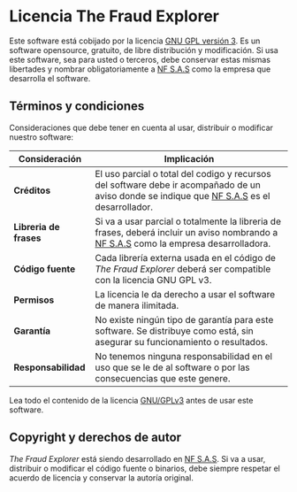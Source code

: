 # Licencia The Fraud Explorer

Este software está cobijado por la licencia [GNU GPL versión 3](http://www.gnu.org/licenses/gpl-3.0.html). Es un software opensource, gratuito, de libre distribución y modificación. Si usa este software, sea para usted o terceros, debe conservar estas mismas libertades y nombrar obligatoriamente a [NF S.A.S](https://www.nofraud.la) como la empresa que desarrolla el software.

## Términos y condiciones

Consideraciones que debe tener en cuenta al usar, distribuir o modificar nuestro software:

Consideración | Implicación
------------- | -----------
**Créditos** | El uso parcial o total del codigo y recursos del software debe ir acompañado de un aviso donde se indique que [NF S.A.S](https://www.nofraud.la) es el desarrollador.
**Libreria de frases** | Si va a usar parcial o totalmente la libreria de frases, deberá incluir un aviso nombrando a [NF S.A.S](https://www.nofraud.la) como la empresa desarrolladora.
**Código fuente** | Cada librería externa usada en el código de _The Fraud Explorer_ deberá ser compatible con la licencia GNU GPL v3.
**Permisos** | La licencia le da derecho a usar el software de manera ilimitada.
**Garantía** | No existe ningún tipo de garantía para este software. Se distribuye como está, sin asegurar su funcionamiento o resultados.
**Responsabilidad** | No tenemos ninguna responsabilidad en el uso que se le de al software o por las consecuencias que este genere.

Lea todo el contenido de la licencia [GNU/GPLv3](http://www.gnu.org/licenses/gpl-3.0.html) antes de usar este software.

## Copyright y derechos de autor

_The Fraud Explorer_ está siendo desarrollado en [NF S.A.S](https://www.nofraud.la). Si va a usar, distribuir o modificar el código fuente o binarios, debe siempre respetar el acuerdo de licencia y conservar la autoría original.
